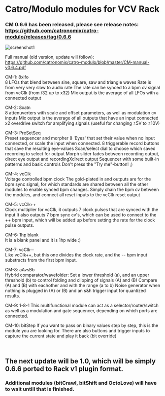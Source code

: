 
# Catro/Modulo modules for VCV Rack

### CM 0.6.6 has been released, please see release notes: <br>https://github.com/catronomix/catro-modulo/releases/tag/0.6.6

![screenshot1](https://github.com/catronomix/catro-modulo/blob/master/CM066.PNG?raw=true)

Full manual (old version, update will follow): <br> https://github.com/catronomix/catro-modulo/blob/master/CM-manual-v0.6.4.pdf

CM-1: 8xlfo <br>
8 LFOs that blend between sine, square, saw and triangle waves
Rate is from very very slow to audio rate
The rate can be synced to a bpm cv signal from vcClk (from /32 up to x32)
Mix output is the average of all LFOs with a connected output

CM-2: 8xatn<br>
8 attenuverters with scale and offset parameters, as well as modulation cv inputs
Mix output is the average of all outputs that have an input connected
x2 overdrive switch for amplifying signals (useful for changing ±5V to ±10V)

CM-3: PreSetSeq<br>
Preset sequencer and morpher 
8 'Eyes' that set their value when no input connected, or scale the input when connected.
8 triggerable record buttons that save the resulting eye-values
Scan/select dial to choose which saved recording to select for output
Morph slider fades between recording output, direct eye output and recordingXdirect output
Sequencer with some built-in patterns and basic controls
Don't press the "Try me"-button! ;)

CM-4: vcClk<br>
Voltage controlled bpm clock
The gold-plated in and outputs are for the bpm sync signal, for which standards are shared between all the other modules to enable synced bpm changes. Simply chain the bpm cv between the modules, and connect all reset inputs to the vcClk reset output

CM-5: vcClk++<br>
Clock multiplier for vcClk, it outputs 7 clock pulses that are synced with the input
It also outputs 7 bpm sync cv's, which can be used to connect to the ++ bpm input, which will be added up before setting the rate for the clock pulse outputs.

CM-6: 1hp blank<br>
It is a blank panel and it is 1hp wide :)

CM-7: vcClk--<br>
Like vcClk++, but this one divides the clock rate, and the -- bpm input substracts from the first bpm input.

CM-8: aAvsBb<br>
Hybrid comparator/wavefolder:
Set a lower threshold (a), and an upper threshold (b) to control folding and clipping of signals (A) and (B)
Compare (A) and (B) with eachother and with the range (a to b)
Noise generator when nothing is plugged in (A) or (B) and an s&h trigger input for quantized results.

CM-9: 1-8-1
This multifunctional module can act as a selector/router/switch as well as a modulation and gate sequencer, depending on which ports are connected.

CM-10: bitStep
If you want to pass on binary values step by step, this is the module you are looking for.
There are also buttons and trigger inputs to capture the current state and play it back (bit override)

&nbsp;

## The next update will be 1.0, which will be simply 0.6.6 ported to Rack v1 plugin format.
### Additional modules (bitCrawl, bitShift and OctoLove) will have to wait untill that is finished.
